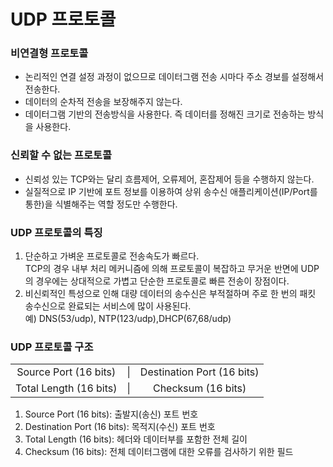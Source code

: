 # UDP 프로토콜

### 비연결형 프로토콜
* 논리적인 연결 설정 과정이 없으므로 데이터그램 전송 시마다 주소 경보를 설정해서 전송한다. 
* 데이터의 순차적 전송을 보장해주지 않는다. 
* 데이터그램 기반의 전송방식을 사용한다. 즉 데이터를 정해진 크기로 전송하는 방식을 사용한다. 

### 신뢰할 수 없는 프로토콜
* 신뢰성 있는 TCP와는 달리 흐름제어, 오류제어, 혼잡제어 등을 수행하지 않는다. 
* 실질적으로 IP 기반에 포트 정보를 이용하여 상위 송수신 애플리케이션(IP/Port를 통한)을 식별해주는 역할 정도만 수행한다. 

### UDP 프로토콜의 특징
1. 단순하고 가벼운 프로토콜로 전송속도가 빠르다. <br> TCP의 경우 내부 처리 메커니즘에 의해 프로토콜이 복잡하고 무거운 반면에 UDP의 경우에는 상대적으로 가볍고 단순한 프로토콜로 빠른 전송이 장점이다. 
2. 비신뢰적인 특성으로 인해 대량 데이터의 송수신은 부적절하며 주로 한 번의 패킷 송수신으로 완료되는 서비스에 많이 사용된다. <br>예) DNS(53/udp), NTP(123/udp),DHCP(67,68/udp)


### UDP 프로토콜 구조
||||
|:--:|:--:|:--:|
|Source Port (16 bits)|\||Destination Port (16 bits)|
|Total Length (16 bits)|\||Checksum (16 bits)|

1. Source Port (16 bits): 출발지(송신) 포트 번호
2. Destination Port (16 bits): 목적지(수신) 포트 번호
3. Total Length (16 bits): 헤더와 데이터부를 포함한 전체 길이
4. Checksum (16 bits): 전체 데이터그램에 대한 오류를 검사하기 위한 필드


